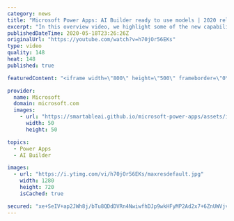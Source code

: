```yaml
---
category: news
title: "Microsoft Power Apps: AI Builder ready to use models | 2020 release wave 1 overview"
excerpt: "In this overview video, we highlight some of the new capabilities included in the latest update to Microsoft Power Apps, AI Builder ready to use models.     Here are the capabilities covered:   • Entity extraction helps you by identifying and extracting people, dates, places, locations, etc. from text"
publishedDateTime: 2020-05-18T23:26:26Z
originalUrl: "https://youtube.com/watch?v=h70jOr56EKs"
type: video
quality: 148
heat: 148
published: true

featuredContent: "<iframe width=\"800\" height=\"500\" frameborder=\"0\" src=\"https://www.youtube.com/embed/h70jOr56EKs\" allow=\"accelerometer; autoplay; encrypted-media; gyroscope; picture-in-picture\" allowfullscreen></iframe>"

provider:
  name: Microsoft
  domain: microsoft.com
  images:
    - url: "https://smartableai.github.io/microsoft-power-apps/assets/images/organizations/microsoft.com-50x50.jpg"
      width: 50
      height: 50

topics:
  - Power Apps
  - AI Builder

images:
  - url: "https://i.ytimg.com/vi/h70jOr56EKs/maxresdefault.jpg"
    width: 1280
    height: 720
    isCached: true

secured: "xe+SeIV+ap2JWh8j/bTu8QDdDVRn4NwiwfhDJp9wkHFyMP2Ad2x7+6ZnUWVjv//GdymEGTWX19gwVc3TU2HmIuMazXN2+543Ze850rfrce/9jQGRkLR8AD5hmSgi89evVlHbqqslpX870jEbjztmHWa9eD1ZftPmkL+MmP6r6s39/uhelc6m1Ho4SroCUH/XvAAPNr+roWy1+ZWDk3XlddzObzkvrQuFHQBf7Y31ajvuX/EZ5s64LMhrr9BWUNAB0aaMWkiOFmur3UXygB6v8MIClXA1bPg8MLcL12DLLNi+SyIqxPComyYwPR10XagDSMXJputOTi7WJqPnybJosiHscj1yC/+GfmLzGODHq8WIS6CoHK3Xxz/FCKjTNgHMJM4y17CmRqXzWC88V5ihgS5WTMJZjN9NMklH1Pjla7Teax1M+CYnkkeyKbjN20aJ;bBN4UmCU4NULB4CNsJ7qQQ=="
---
```


